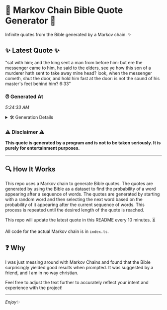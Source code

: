 # 📖 Markov Chain Bible Quote Generator 📖

Infinite quotes from the Bible generated by a Markov chain. ✨

## ✨ Latest Quote ✨
"sat with him; and the king sent a man from before him: but ere the messenger came to him, he said to the elders, see ye how this son of a murderer hath sent to take away mine head? look, when the messenger cometh, shut the door, and hold him fast at the door: is not the sound of his master's feet behind him? 6:33"

### ⏰ Generated At
*5:24:33 AM*

<details>
    <summary>🛠️ Generation Details</summary>
    <p>
        <strong>🌱 Seed:</strong> sat<br>
        <strong>🔄 Iterations:</strong> 64<br>
        <strong>📜 Context History:</strong><br>[ sat ]: with<br>[ sat, with ]: him;<br>[ sat, with, him; ]: and<br>[ sat, with, him;, and ]: the<br>[ sat, with, him;, and, the ]: king<br>[ sat, with, him;, and, the, king ]: sent<br>[ with, him;, and, the, king, sent ]: a<br>[ him;, and, the, king, sent, a ]: man<br>[ and, the, king, sent, a, man ]: from<br>[ the, king, sent, a, man, from ]: before<br>[ king, sent, a, man, from, before ]: him:<br>[ sent, a, man, from, before, him: ]: but<br>[ a, man, from, before, him:, but ]: ere<br>[ man, from, before, him:, but, ere ]: the<br>[ from, before, him:, but, ere, the ]: messenger<br>[ before, him:, but, ere, the, messenger ]: came<br>[ him:, but, ere, the, messenger, came ]: to<br>[ but, ere, the, messenger, came, to ]: him,<br>[ ere, the, messenger, came, to, him, ]: he<br>[ the, messenger, came, to, him,, he ]: said<br>[ messenger, came, to, him,, he, said ]: to<br>[ came, to, him,, he, said, to ]: the<br>[ to, him,, he, said, to, the ]: elders,<br>[ him,, he, said, to, the, elders, ]: see<br>[ he, said, to, the, elders,, see ]: ye<br>[ said, to, the, elders,, see, ye ]: how<br>[ to, the, elders,, see, ye, how ]: this<br>[ the, elders,, see, ye, how, this ]: son<br>[ elders,, see, ye, how, this, son ]: of<br>[ see, ye, how, this, son, of ]: a<br>[ ye, how, this, son, of, a ]: murderer<br>[ how, this, son, of, a, murderer ]: hath<br>[ this, son, of, a, murderer, hath ]: sent<br>[ son, of, a, murderer, hath, sent ]: to<br>[ of, a, murderer, hath, sent, to ]: take<br>[ a, murderer, hath, sent, to, take ]: away<br>[ murderer, hath, sent, to, take, away ]: mine<br>[ hath, sent, to, take, away, mine ]: head?<br>[ sent, to, take, away, mine, head? ]: look,<br>[ to, take, away, mine, head?, look, ]: when<br>[ take, away, mine, head?, look,, when ]: the<br>[ away, mine, head?, look,, when, the ]: messenger<br>[ mine, head?, look,, when, the, messenger ]: cometh,<br>[ head?, look,, when, the, messenger, cometh, ]: shut<br>[ look,, when, the, messenger, cometh,, shut ]: the<br>[ when, the, messenger, cometh,, shut, the ]: door,<br>[ the, messenger, cometh,, shut, the, door, ]: and<br>[ messenger, cometh,, shut, the, door,, and ]: hold<br>[ cometh,, shut, the, door,, and, hold ]: him<br>[ shut, the, door,, and, hold, him ]: fast<br>[ the, door,, and, hold, him, fast ]: at<br>[ door,, and, hold, him, fast, at ]: the<br>[ and, hold, him, fast, at, the ]: door:<br>[ hold, him, fast, at, the, door: ]: is<br>[ him, fast, at, the, door:, is ]: not<br>[ fast, at, the, door:, is, not ]: the<br>[ at, the, door:, is, not, the ]: sound<br>[ the, door:, is, not, the, sound ]: of<br>[ door:, is, not, the, sound, of ]: his<br>[ is, not, the, sound, of, his ]: master's<br>[ not, the, sound, of, his, master's ]: feet<br>[ the, sound, of, his, master's, feet ]: behind<br>[ sound, of, his, master's, feet, behind ]: him?<br>[ of, his, master's, feet, behind, him? ]: 6:33<br>
    </p>
</details>

### ⚠️ Disclaimer ⚠️
**This quote is generated by a program and is not to be taken seriously. It is purely for entertainment purposes.**

---

## 🔍 How It Works

This repo uses a Markov chain to generate Bible quotes. The quotes are generated by using the Bible as a dataset to find the probability of a word appearing after a sequence of words. The quotes are generated by starting with a random word and then selecting the next word based on the probability of it appearing after the current sequence of words. This process is repeated until the desired length of the quote is reached.

This repo will update the latest quote in this README every 10 minutes. ⏳

All code for the actual Markov chain is in `index.ts`.

## ❓ Why

I was just messing around with Markov Chains and found that the Bible surprisingly yielded good results when prompted. 
It was suggested by a friend, and I am in no way christian.

Feel free to adjust the text further to accurately reflect your intent and experience with the project!

---

*Enjoy*✨
